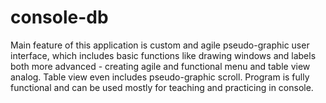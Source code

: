 # console-db
Main feature of this application is custom and agile pseudo-graphic user interface, which includes basic functions like drawing windows and labels both more advanced - creating agile and functional menu and table view analog. Table view even includes pseudo-graphic scroll. Program is fully functional and can be used mostly for teaching and practicing in console.
